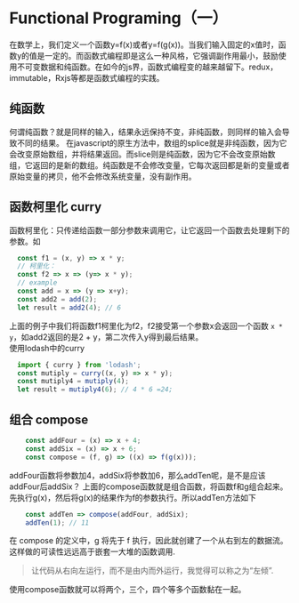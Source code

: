 # Functional Programing（一）
在数学上，我们定义一个函数y=f(x)或者y=f(g(x))。当我们输入固定的x值时，函数y的值是一定的。而函数式编程即是这么一种风格，它强调副作用最小，鼓励使用不可变数据和纯函数。在如今的js界，函数式编程变的越来越留下。redux，immutable，Rxjs等都是函数式编程的实践。  
## 纯函数  
何谓纯函数？就是同样的输入，结果永远保持不变，非纯函数，则同样的输入会导致不同的结果。 在javascript的原生方法中，数组的splice就是非纯函数，因为它会改变原始数组，并将结果返回。而slice则是纯函数，因为它不会改变原始数组，它返回的是新的数组。纯函数是不会修改变量，它每次返回都是新的变量或者原始变量的拷贝，他不会修改系统变量，没有副作用。  
## 函数柯里化 curry
函数柯里化：只传递给函数一部分参数来调用它，让它返回一个函数去处理剩下的参数。如  
```js
  const f1 = (x, y) => x * y;
  // 柯里化：
  const f2 => x => (y=> x * y);
  // example
  const add = x => (y => x+y);
  const add2 = add(2);
  let result = add2(4); // 6
```  
上面的例子中我们将函数f1柯里化为f2，f2接受第一个参数x会返回一个函数 `x * y`，如add2返回的是2 + y，第二次传入y得到最后结果。  
使用lodash中的curry
```js
  import { curry } from 'lodash';
  const mutiply = curry((x, y) => x * y);
  const mutiply4 = mutiply(4);
  let result = mutiply4(6); // 4 * 6 =24;
```
## 组合 compose  
```js
    const addFour = (x) => x + 4;
    const addSix = (x) => x + 6;
    const compose = (f, g) => ((x) => f(g(x)));
```

addFour函数将参数加4，addSix将参数加6，那么addTen呢，是不是应该addFour后addSix？ 上面的compose函数就是组合函数，将函数f和g组合起来。先执行g(x)，然后将g(x)的结果作为f的参数执行。所以addTen方法如下  
```js
    const addTen => compose(addFour, addSix);
    addTen(1); // 11
```
在 compose 的定义中，g 将先于 f 执行，因此就创建了一个从右到左的数据流。这样做的可读性远远高于嵌套一大堆的函数调用.  
> 让代码从右向左运行，而不是由内而外运行，我觉得可以称之为“左倾”.  

使用compose函数就可以将两个，三个，四个等多个函数黏在一起。

